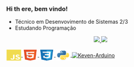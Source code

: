 ### Hi th  ere, bem vindo!

- Técnico em Desenvovimento de Sistemas 2/3  
- Estudando Programação 

<div align="center">
  <a href="https://github.com/Keven-dev">
  <img height="180em" src="https://github-readme-stats.vercel.app/api?username=Keven-dev&show_icons=true&theme=dark&include_all_commits=true&count_private=true"/>
  <img height="180em" src="https://github-readme-stats.vercel.app/api/top-langs/?username=Keven-dev&layout=compact&langs_count=7&theme=dark"/>
</div>
 
<div style="display: inline_block"><br>
  <img align="center" alt="Keven-Js" height="30" width="40" src="https://raw.githubusercontent.com/devicons/devicon/master/icons/javascript/javascript-plain.svg">
  <img align="center" alt="Keven-HTML" height="30" width="40" src="https://raw.githubusercontent.com/devicons/devicon/master/icons/html5/html5-original.svg">
  <img align="center" alt="Keven-CSS" height="30" width="40" src="https://raw.githubusercontent.com/devicons/devicon/master/icons/css3/css3-original.svg">
  <img align="center" alt="Keven-Python" height="30" width="40" src="https://raw.githubusercontent.com/devicons/devicon/master/icons/python/python-original.svg">
  <img align="center" alt="Keven-Arduino" height="40" width="50" src="https://cdn.jsdelivr.net/gh/devicons/devicon/icons/arduino/arduino-original-wordmark.svg" />       
</div>
